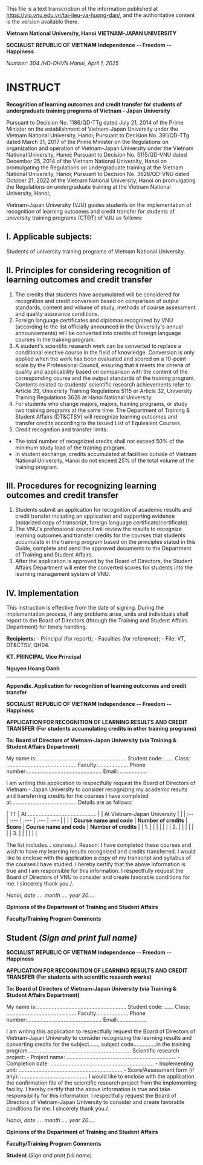 This file is a text transcription of the information published at https://vju.vnu.edu.vn/tai-lieu-va-huong-dan/, and the authoritative content is the version available there.

**Vietnam National University, Hanoi** **VIETNAM-JAPAN UNIVERSITY**

**SOCIALIST REPUBLIC OF VIETNAM** **Independence -- Freedom --
Happiness**

*Number: 304 /HD-DHVN* *Hanoi, April 1, 2025*

# INSTRUCT

**Recognition of learning outcomes and credit transfer** **for students
of undergraduate training programs of Vietnam - Japan University**

Pursuant to Decision No. 1186/QD-TTg dated July 21, 2014 of the Prime
Minister on the establishment of Vietnam-Japan University under the
Vietnam National University, Hanoi; Pursuant to Decision No. 391/QD-TTg
dated March 31, 2017 of the Prime Minister on the Regulations on
organization and operation of Vietnam-Japan University under the Vietnam
National University, Hanoi; Pursuant to Decision No. 5115/QD-VNU dated
December 25, 2014 of the Vietnam National University, Hanoi on
promulgating the Regulations on undergraduate training at the Vietnam
National University, Hanoi; Pursuant to Decision No. 3626/QD-VNU dated
October 21, 2022 of the Vietnam National University, Hanoi on
promulgating the Regulations on undergraduate training at the Vietnam
National University, Hanoi;

Vietnam-Japan University (VJU) guides students on the implementation of
recognition of learning outcomes and credit transfer for students of
university training programs (CTĐT) of VJU as follows:

## I. Applicable subjects:

Students of university training programs of Vietnam National University.

## II. Principles for considering recognition of learning outcomes and credit transfer

1.  The credits that students have accumulated will be considered for
    recognition and credit conversion based on comparison of output
    standards, content and volume of study, methods of course assessment
    and quality assurance conditions.
2.  Foreign language certificates and diplomas recognized by VNU
    (according to the list officially announced in the University\'s
    annual announcements) will be converted into credits of foreign
    language courses in the training program.
3.  A student\'s scientific research work can be converted to replace a
    conditional elective course in the field of knowledge. Conversion is
    only applied when the work has been evaluated and scored on a
    10-point scale by the Professional Council, ensuring that it meets
    the criteria of quality and applicability based on comparison with
    the content of the corresponding course and the output standards of
    the training program. Contents related to students\' scientific
    research achievements refer to Article 29, University Training
    Regulations 5115 or Article 32, University Training Regulations 3626
    at Hanoi National University.
4.  For students who change majors, majors, training programs, or study
    two training programs at the same time: The Department of Training &
    Student Affairs (DT&CTSV) will recognize learning outcomes and
    transfer credits according to the issued List of Equivalent Courses.
5.  Credit recognition and transfer limits:

- The total number of recognized credits shall not exceed 50% of the
  minimum study load of the training program.
- In student exchange, credits accumulated at facilities outside of
  Vietnam National University, Hanoi do not exceed 25% of the total
  volume of the training program.

## III. Procedures for recognizing learning outcomes and credit transfer

1.  Students submit an application for recognition of academic results
    and credit transfer including an application and supporting evidence
    (notarized copy of transcript, foreign language
    certificate/certificate).
2.  The VNU\'s professional council will review the results to recognize
    learning outcomes and transfer credits for the courses that students
    accumulate in the training program based on the principles stated in
    this Guide, complete and send the approved documents to the
    Department of Training and Student Affairs.
3.  After the application is approved by the Board of Directors, the
    Student Affairs Department will enter the converted scores for
    students into the learning management system of VNU.

## IV. Implementation

This instruction is effective from the date of signing. During the
implementation process, if any problems arise, units and individuals
shall report to the Board of Directors (through the Training and Student
Affairs Department) for timely handling.

**Recipients:** - Principal (for report); - Faculties (for reference); -
File: VT, DT&CTSV, QH04.

**KT. PRINCIPAL** **Vice Principal**

**Nguyen Hoang Oanh**

  ----------------------------------------------------------------
  **Appendix. Application for recognition of learning outcomes and
  credit transfer**

  **SOCIALIST REPUBLIC OF VIETNAM** **Independence -- Freedom --
  Happiness**

  **APPLICATION FOR RECOGNITION OF LEARNING RESULTS AND CREDIT
  TRANSFER** **(For students accumulating credits in other
  training programs)**

  **To: Board of Directors of Vietnam-Japan University** **(via
  Training & Student Affairs Department)**

  My name
  is:...........................................................
  Student code: ...... Class:
  ..............................................
  Faculty:.................... Phone
  number:.................................................
  Email:...................

  I am writing this application to respectfully request the Board
  of Directors of Vietnam - Japan University to consider
  recognizing my academic results and transferring credits for the
  courses I have completed
  at........................................... Details are as
  follows:

  \| TT \| At ............................................. \| \|
  At Vietnam-Japan University \| \| \| :-- \| :--- \| :--- \| :---
  \| :--- \| \| \| \| **Course name and code** \| **Number of
  credits** \| **Score** \| **Course name and code** \| **Number
  of credits** \| \| 1. \| \| \| \| \| \| \| 2. \| \| \| \| \| \|
  \| 3. \| \| \| \| \| \|

  The list includes\... courses./. Reason: I have completed these
  courses and wish to have my learning results recognized and
  credits transferred. I would like to enclose with the
  application a copy of my transcript and syllabus of the courses
  I have studied. I hereby certify that the above information is
  true and I am responsible for this information. I respectfully
  request the Board of Directors of VNU to consider and create
  favorable conditions for me. I sincerely thank you./.

  *Hanoi, date .... month .... year 20....*

  **Opinions of the Department of Training and Student Affairs**

  **Faculty/Training Program Comments**

  **Student** *(Sign and print full name)*
  ----------------------------------------------------------------

**SOCIALIST REPUBLIC OF VIETNAM** **Independence -- Freedom --
Happiness**

**APPLICATION FOR RECOGNITION OF LEARNING RESULTS AND CREDIT TRANSFER**
**(For students with scientific research works)**

**To: Board of Directors of Vietnam-Japan University** **(via Training &
Student Affairs Department)**

My name is:...........................................................
Student code: ...... Class:
..............................................
Faculty:.................... Phone
number:.................................................
Email:...................

I am writing this application to respectfully request the Board of
Directors of Vietnam-Japan University to consider recognizing the
learning results and converting credits for the subject......, subject
code...............in the training
program....................................................................
Scientific research project: - Project name:
........................................................................ -
Completion date:
.................................................................... -
Implementing unit:
.................................................................... -
Score/Assessment form (if any):
............................................ I would like to enclose
with the application the confirmation file of the scientific research
project from the implementing facility. I hereby certify that the above
information is true and take responsibility for this information. I
respectfully request the Board of Directors of Vietnam-Japan University
to consider and create favorable conditions for me. I sincerely thank
you./.

*Hanoi, date .... month .... year 20....*

**Opinions of the Department of Training and Student Affairs**

**Faculty/Training Program Comments**

**Student** *(Sign and print full name)*

